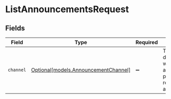 # ListAnnouncementsRequest


## Fields

| Field                                                                         | Type                                                                          | Required                                                                      | Description                                                                   |
| ----------------------------------------------------------------------------- | ----------------------------------------------------------------------------- | ----------------------------------------------------------------------------- | ----------------------------------------------------------------------------- |
| `channel`                                                                     | [Optional[models.AnnouncementChannel]](../models/announcementchannel.md)      | :heavy_minus_sign:                                                            | This determines whether this is a Social Feed post or a regular announcement. |